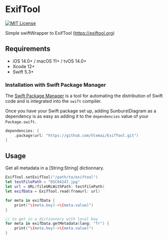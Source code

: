 # ExifTool
<p align="left">
    <a href="LICENSE">
        <img src="https://img.shields.io/badge/license-MIT-brightgreen.svg" alt="MIT License">
    </a> <!--
    <a href="https://github.com/hlemai/ExifTool/actions">
        <img src="https://github.com/hlemai/ExifTool/workflows/test/badge.svg" alt="Continuous Integration">
    </a> -->
</p>

Simple swiftWrapper to ExifTool (https://exiftool.org)

## Requirements

- iOS 14.0+ / macOS 11+ / tvOS 14.0+ 
- Xcode 12+
- Swift 5.3+


### Installation with Swift Package Manager

The [Swift Package Manager](https://swift.org/package-manager/) is a tool for automating the distribution of Swift code and is integrated into the `swift` compiler. 

Once you have your Swift package set up, adding SunburstDiagram as a dependency is as easy as adding it to the `dependencies` value of your `Package.swift`.

```swift
dependencies: [
    .package(url: "https://github.com/hlemai/ExifTool.git")
]
```

## Usage

Get all metadata in a [String:String] dictionnary.

```swift
ExifTool.setExifTool("/path/to/exiftool")
let testFilePath = "DSC04247.jpg"
let url = URL(fileURLWithPath: testFilePath)
let exifData = ExifTool.read(fromurl: url)

for meta in exifData {
    print("\(meta.key)->\(meta.value)")
}

// to get in a dictionnary with local key
for meta in exifData.getMetadata(lang: "fr") {
    print("\(meta.key)->\(meta.value)")
}

```